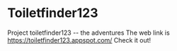 # Toiletfinder123
Project toiletfinder123 -- the adventures
The web link is https://toiletfinder123.appspot.com/
Check it out!

